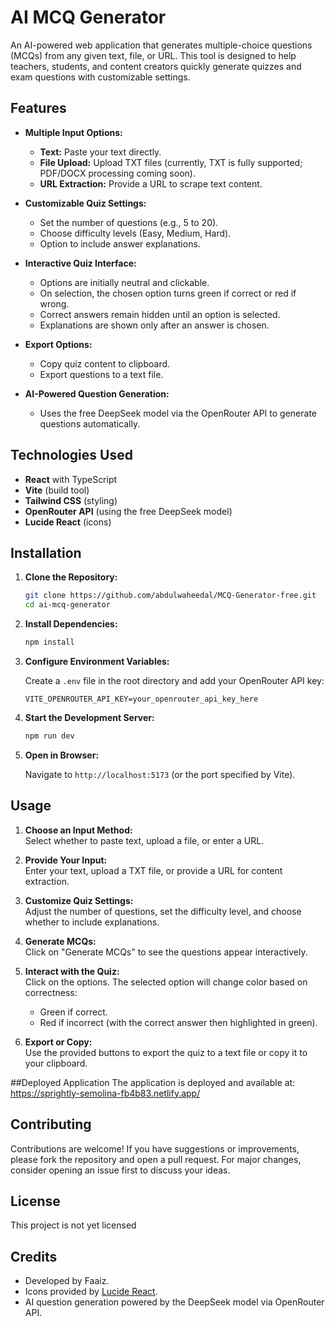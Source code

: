 
# AI MCQ Generator

An AI-powered web application that generates multiple-choice questions (MCQs) from any given text, file, or URL. This tool is designed to help teachers, students, and content creators quickly generate quizzes and exam questions with customizable settings.

## Features

- **Multiple Input Options:**  
  - **Text:** Paste your text directly.
  - **File Upload:** Upload TXT files (currently, TXT is fully supported; PDF/DOCX processing coming soon).
  - **URL Extraction:** Provide a URL to scrape text content.
  
- **Customizable Quiz Settings:**  
  - Set the number of questions (e.g., 5 to 20).
  - Choose difficulty levels (Easy, Medium, Hard).
  - Option to include answer explanations.

- **Interactive Quiz Interface:**  
  - Options are initially neutral and clickable.
  - On selection, the chosen option turns green if correct or red if wrong.
  - Correct answers remain hidden until an option is selected.
  - Explanations are shown only after an answer is chosen.

- **Export Options:**  
  - Copy quiz content to clipboard.
  - Export questions to a text file.

- **AI-Powered Question Generation:**  
  - Uses the free DeepSeek model via the OpenRouter API to generate questions automatically.

## Technologies Used

- **React** with TypeScript
- **Vite** (build tool)
- **Tailwind CSS** (styling)
- **OpenRouter API** (using the free DeepSeek model)
- **Lucide React** (icons)



## Installation

1. **Clone the Repository:**

   ```bash
   git clone https://github.com/abdulwaheedal/MCQ-Generator-free.git
   cd ai-mcq-generator
   

2. **Install Dependencies:**

   ```bash
   npm install
   ```

3. **Configure Environment Variables:**

   Create a `.env` file in the root directory and add your OpenRouter API key:

   ```env
   VITE_OPENROUTER_API_KEY=your_openrouter_api_key_here
   ```

4. **Start the Development Server:**

   ```bash
   npm run dev
   ```

5. **Open in Browser:**

   Navigate to `http://localhost:5173` (or the port specified by Vite).

## Usage

1. **Choose an Input Method:**  
   Select whether to paste text, upload a file, or enter a URL.

2. **Provide Your Input:**  
   Enter your text, upload a TXT file, or provide a URL for content extraction.

3. **Customize Quiz Settings:**  
   Adjust the number of questions, set the difficulty level, and choose whether to include explanations.

4. **Generate MCQs:**  
   Click on "Generate MCQs" to see the questions appear interactively.

5. **Interact with the Quiz:**  
   Click on the options. The selected option will change color based on correctness:
   - Green if correct.
   - Red if incorrect (with the correct answer then highlighted in green).

6. **Export or Copy:**  
   Use the provided buttons to export the quiz to a text file or copy it to your clipboard.

##Deployed Application
The application is deployed and available at:
https://sprightly-semolina-fb4b83.netlify.app/

## Contributing

Contributions are welcome! If you have suggestions or improvements, please fork the repository and open a pull request. For major changes, consider opening an issue first to discuss your ideas.

## License

This project is not yet licensed

## Credits

- Developed by Faaiz.
- Icons provided by [Lucide React](https://lucide.dev/).
- AI question generation powered by the DeepSeek model via OpenRouter API.
```
